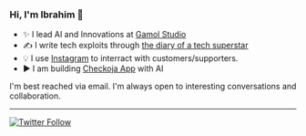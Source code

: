 ### Hi, I'm Ibrahim 👋
 
  * ✨ I lead AI and Innovations at [Gamol Studio](http://gamolstudio.com/)
  * ✍ I write tech exploits through [the diary of a tech superstar](https://ibrahimgbadegesin.blogspot.com/)
  * 💡 I use [Instagram](https://www.instagram.com/engrgit/) to interract with customers/supporters.
  * ▶️ I am building [Checkoja App](https://play.google.com/store/apps/details?id=com.checkoja.checkojaapp) with AI

    

I'm best reached via email. I'm always open to interesting conversations and collaboration.

 
---
[![Twitter Follow](https://img.shields.io/twitter/follow/Engrgit?label=Follow&style=social)](https://twitter.com/Engrgit)

